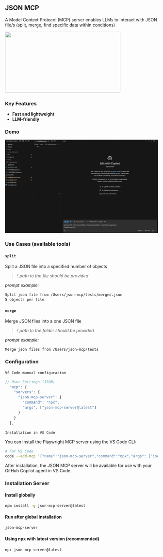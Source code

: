 ## JSON MCP

A Model Context Protocol (MCP) server enables LLMs to interact with JSON file/s (split, merge, find specific data within conditions)

<a href="https://glama.ai/mcp/servers/@VadimNastoyashchy/json-mcp">
  <img width="380" height="200" src="https://glama.ai/mcp/servers/@VadimNastoyashchy/json-mcp/badge" />
</a>

### Key Features

- **Fast and lightweight**
- **LLM-friendly**


### Demo

![til](./assets/split-demo.gif)

### Use Cases (available tools)

#### `split`

Split a JSON file into a specified number of objects

> _! path to the file should be provided_

_prompt example:_

```
Split json file from /Users/json-mcp/tests/merged.json
5 objects per file
```

#### `merge`

Merge JSON files into a one JSON file

> _! path to the folder should be provided_

_prompt example:_

```
Merge json files from /Users/json-mcp/tests
```


### Configuration

`VS Code manual configuration`

```js
// User Settings (JSON)
  "mcp": {
    "servers": {
      "json-mcp-server": {
        "command": "npx",
        "args": ["json-mcp-server@latest"]
      }
    }
  },
```
`Installation in VS Code`

You can install the Playwright MCP server using the VS Code CLI:

```bash
# For VS Code
code --add-mcp '{"name":"json-mcp-server","command":"npx","args": ["json-mcp-server@latest"]}'
```

After installation, the JSON MCP server will be available for use with your GitHub Copilot agent in VS Code.

### Installation Server

#### Install globally

```bash
npm install -g json-mcp-server@latest
```

#### Run after global installation

```bash
json-mcp-server
```

#### Using npx with latest version (recommended)

```bash
npx json-mcp-server@latest
```
